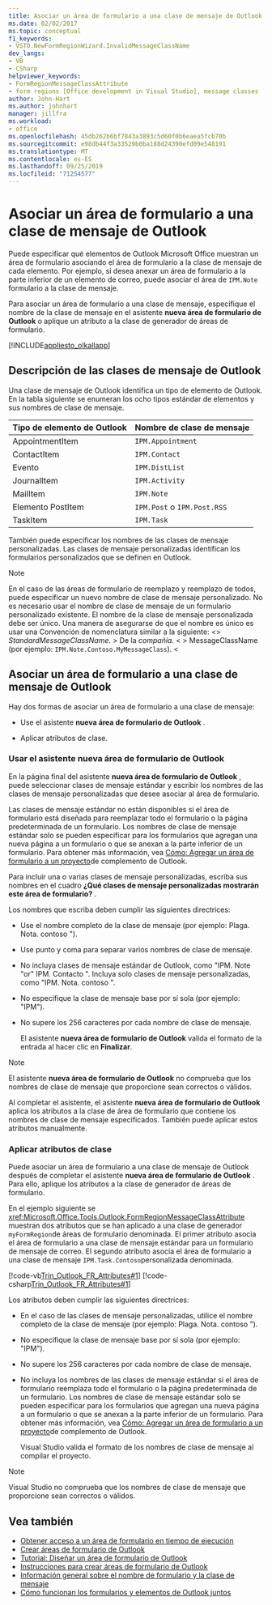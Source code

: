 ```yaml
---
title: Asociar un área de formulario a una clase de mensaje de Outlook
ms.date: 02/02/2017
ms.topic: conceptual
f1_keywords:
- VSTO.NewFormRegionWizard.InvalidMessageClassName
dev_langs:
- VB
- CSharp
helpviewer_keywords:
- FormRegionMessageClassAttribute
- form regions [Office development in Visual Studio], message classes
author: John-Hart
ms.author: johnhart
manager: jillfra
ms.workload:
- office
ms.openlocfilehash: 45db262b6bf7843a3893c5d60f0b6eaea5fcb70b
ms.sourcegitcommit: e98db44f3a33529b0ba188d24390efd09e548191
ms.translationtype: MT
ms.contentlocale: es-ES
ms.lasthandoff: 09/25/2019
ms.locfileid: "71254577"
---
```

# <a name="associate-a-form-region-with-an-outlook-message-class"></a>Asociar un área de formulario a una clase de mensaje de Outlook
  Puede especificar qué elementos de Outlook Microsoft Office muestran un área de formulario asociando el área de formulario a la clase de mensaje de cada elemento. Por ejemplo, si desea anexar un área de formulario a la parte inferior de un elemento de correo, puede asociar el área de `IPM.Note` formulario a la clase de mensaje.

 Para asociar un área de formulario a una clase de mensaje, especifique el nombre de la clase de mensaje en el asistente **nueva área de formulario de Outlook** o aplique un atributo a la clase de generador de áreas de formulario.

 [!INCLUDE[appliesto_olkallapp](../vsto/includes/appliesto-olkallapp-md.md)]

## <a name="understand-outlook-message-classes"></a>Descripción de las clases de mensaje de Outlook
 Una clase de mensaje de Outlook identifica un tipo de elemento de Outlook. En la tabla siguiente se enumeran los ocho tipos estándar de elementos y sus nombres de clase de mensaje.

|Tipo de elemento de Outlook|Nombre de clase de mensaje|
|-----------------------|------------------------|
|AppointmentItem|`IPM.Appointment`|
|ContactItem|`IPM.Contact`|
|Evento|`IPM.DistList`|
|JournalItem|`IPM.Activity`|
|MailItem|`IPM.Note`|
|Elemento PostItem|`IPM.Post` o `IPM.Post.RSS`|
|TaskItem|`IPM.Task`|

 También puede especificar los nombres de las clases de mensaje personalizadas. Las clases de mensaje personalizadas identifican los formularios personalizados que se definen en Outlook.

> [!NOTE]
> En el caso de las áreas de formulario de reemplazo y reemplazo de todos, puede especificar un nuevo nombre de clase de mensaje personalizado. No es necesario usar el nombre de clase de mensaje de un formulario personalizado existente. El nombre de la clase de mensaje personalizada debe ser único. Una manera de asegurarse de que el nombre es único es usar una Convención de nomenclatura similar a la siguiente: \<> *StandardMessageClassName*. > De la *compañía.* \< > MessageClassName (por ejemplo: `IPM.Note.Contoso.MyMessageClass`). \<

## <a name="associate-a-form-region-with-an-outlook-message-class"></a>Asociar un área de formulario a una clase de mensaje de Outlook
 Hay dos formas de asociar un área de formulario a una clase de mensaje:

- Use el asistente **nueva área de formulario de Outlook** .

- Aplicar atributos de clase.

### <a name="use-the-new-outlook-form-region-wizard"></a>Usar el asistente nueva área de formulario de Outlook
 En la página final del asistente **nueva área de formulario de Outlook** , puede seleccionar clases de mensaje estándar y escribir los nombres de las clases de mensaje personalizadas que desee asociar al área de formulario.

 Las clases de mensaje estándar no están disponibles si el área de formulario está diseñada para reemplazar todo el formulario o la página predeterminada de un formulario. Los nombres de clase de mensaje estándar solo se pueden especificar para los formularios que agregan una nueva página a un formulario o que se anexan a la parte inferior de un formulario. Para obtener más información, vea [Cómo: Agregar un área de formulario a un proyecto](../vsto/how-to-add-a-form-region-to-an-outlook-add-in-project.md)de complemento de Outlook.

 Para incluir una o varias clases de mensaje personalizadas, escriba sus nombres en el cuadro **¿Qué clases de mensaje personalizadas mostrarán este área de formulario?** .

 Los nombres que escriba deben cumplir las siguientes directrices:

- Use el nombre completo de la clase de mensaje (por ejemplo: Plaga. Nota. contoso ").

- Use punto y coma para separar varios nombres de clase de mensaje.

- No incluya clases de mensaje estándar de Outlook, como "IPM. Note "or" IPM. Contacto ". Incluya solo clases de mensaje personalizadas, como "IPM. Nota. contoso ".

- No especifique la clase de mensaje base por sí sola (por ejemplo: "IPM").

- No supere los 256 caracteres por cada nombre de clase de mensaje.

  El asistente **nueva área de formulario de Outlook** valida el formato de la entrada al hacer clic en **Finalizar**.

> [!NOTE]
> El asistente **nueva área de formulario de Outlook** no comprueba que los nombres de clase de mensaje que proporcione sean correctos o válidos.

 Al completar el asistente, el asistente **nueva área de formulario de Outlook** aplica los atributos a la clase de área de formulario que contiene los nombres de clase de mensaje especificados. También puede aplicar estos atributos manualmente.

### <a name="apply-class-attributes"></a>Aplicar atributos de clase
 Puede asociar un área de formulario a una clase de mensaje de Outlook después de completar el asistente **nueva área de formulario de Outlook** . Para ello, aplique los atributos a la clase de generador de áreas de formulario.

 En el ejemplo siguiente se <xref:Microsoft.Office.Tools.Outlook.FormRegionMessageClassAttribute> muestran dos atributos que se han aplicado a una clase de generador `myFormRegion`de áreas de formulario denominada. El primer atributo asocia el área de formulario a una clase de mensaje estándar para un formulario de mensaje de correo. El segundo atributo asocia el área de formulario a una clase de mensaje `IPM.Task.Contoso`personalizada denominada.

 [!code-vb[Trin_Outlook_FR_Attributes#1](../vsto/codesnippet/VisualBasic/Trin_Outlook_FR_Attributes/FormRegion1.vb#1)]
 [!code-csharp[Trin_Outlook_FR_Attributes#1](../vsto/codesnippet/CSharp/Trin_Outlook_FR_Attributes/FormRegion1.cs#1)]

 Los atributos deben cumplir las siguientes directrices:

- En el caso de las clases de mensaje personalizadas, utilice el nombre completo de la clase de mensaje (por ejemplo: Plaga. Nota. contoso ").

- No especifique la clase de mensaje base por sí sola (por ejemplo: "IPM").

- No supere los 256 caracteres por cada nombre de clase de mensaje.

- No incluya los nombres de las clases de mensaje estándar si el área de formulario reemplaza todo el formulario o la página predeterminada de un formulario. Los nombres de clase de mensaje estándar solo se pueden especificar para los formularios que agregan una nueva página a un formulario o que se anexan a la parte inferior de un formulario. Para obtener más información, vea [Cómo: Agregar un área de formulario a un proyecto](../vsto/how-to-add-a-form-region-to-an-outlook-add-in-project.md)de complemento de Outlook.

  Visual Studio valida el formato de los nombres de clase de mensaje al compilar el proyecto.

> [!NOTE]
> Visual Studio no comprueba que los nombres de clase de mensaje que proporcione sean correctos o válidos.

## <a name="see-also"></a>Vea también
- [Obtener acceso a un área de formulario en tiempo de ejecución](../vsto/accessing-a-form-region-at-run-time.md)
- [Crear áreas de formulario de Outlook](../vsto/creating-outlook-form-regions.md)
- [Tutorial: Diseñar un área de formulario de Outlook](../vsto/walkthrough-designing-an-outlook-form-region.md)
- [Instrucciones para crear áreas de formulario de Outlook](../vsto/guidelines-for-creating-outlook-form-regions.md)
- [Información general sobre el nombre de formulario y la clase de mensaje](/office/vba/outlook/Concepts/Forms/form-name-and-message-class-overview)
- [Cómo funcionan los formularios y elementos de Outlook juntos](/office/vba/outlook/Concepts/Forms/how-outlook-forms-and-items-work-together)

